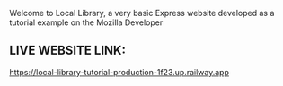 Welcome to Local Library, a very basic Express website developed as a tutorial example on the Mozilla Developer

## LIVE WEBSITE LINK:


https://local-library-tutorial-production-1f23.up.railway.app
